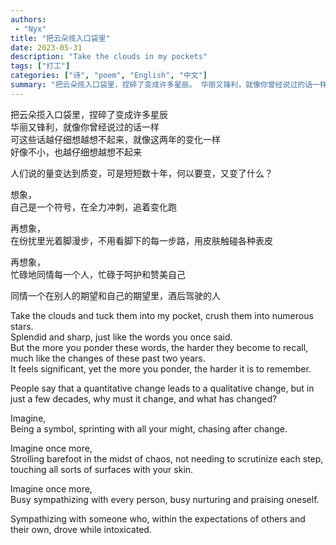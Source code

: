 ```yaml
---
authors:
 - "Nyx"
title: "把云朵揽入口袋里"
date: 2023-05-31
description: "Take the clouds in my pockets"
tags: ["打工"]
categories: ["诗", "poem", "English", "中文"]
summary: "把云朵揽入口袋里，捏碎了变成许多星辰。 华丽又锋利，就像你曾经说过的话一样。"
---
```


把云朵揽入口袋里，捏碎了变成许多星辰\
华丽又锋利，就像你曾经说过的话一样\
可这些话越仔细想越想不起来，就像这两年的变化一样\
好像不小，也越仔细想越想不起来

人们说的量变达到质变，可是短短数十年，何以要变，又变了什么？

想象，\
自己是一个符号，在全力冲刺，追着变化跑

再想象，\
在纷扰里光着脚漫步，不用看脚下的每一步路，用皮肤触碰各种表皮

再想象，\
忙碌地同情每一个人，忙碌于呵护和赞美自己

同情一个在别人的期望和自己的期望里，酒后驾驶的人

Take the clouds and tuck them into my pocket, crush them into numerous stars.\
Splendid and sharp, just like the words you once said.\
But the more you ponder these words, the harder they become to recall, much like the changes of these past two years.\
It feels significant, yet the more you ponder, the harder it is to remember.

People say that a quantitative change leads to a qualitative change, but in just a few decades, why must it change, and what has changed?

Imagine,\
Being a symbol, sprinting with all your might, chasing after change.

Imagine once more,\
Strolling barefoot in the midst of chaos, not needing to scrutinize each step, touching all sorts of surfaces with your skin.

Imagine once more,\
Busy sympathizing with every person, busy nurturing and praising oneself.

Sympathizing with someone who, within the expectations of others and their own, drove while intoxicated.